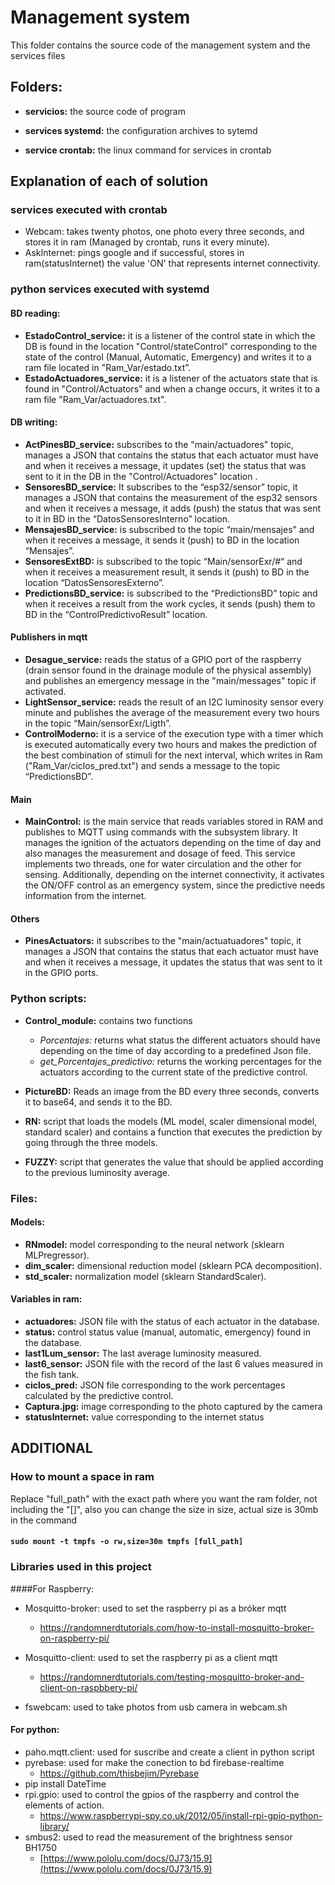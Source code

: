 # Management system

This folder contains the source code of the management system and the services files

## Folders: 

- **servicios:** the source code of program

- **services systemd:** the configuration archives to sytemd

- **service crontab:** the linux command for services in crontab

## Explanation of each of solution

### services executed with crontab
- Webcam: takes twenty photos, one photo every three seconds, and stores it in ram (Managed by crontab, runs it every minute).
- AskInternet: pings google and if successful, stores in ram(statusInternet) the value 'ON' that represents internet connectivity.

### python services executed with systemd
#### BD reading:
- **EstadoControl_service:** it is a listener of the control state in which the DB is found in the location "Control/stateControl" corresponding to the state of the control (Manual, Automatic, Emergency) and writes it to a ram file located in "Ram_Var/estado.txt”.
- **EstadoActuadores_service:** it is a listener of the actuators state that is found in "Control/Actuators" and when a change occurs, it writes it to a ram file "Ram_Var/actuadores.txt".
#### DB writing:
- **ActPinesBD_service:** subscribes to the "main/actuadores" topic, manages a JSON that contains the status that each actuator must have and when it receives a message, it updates (set) the status that was sent to it in the DB in the "Control/Actuadores" location .
- **SensoresBD_service:** It subscribes to the “esp32/sensor” topic, it manages a JSON that contains the measurement of the esp32 sensors and when it receives a message, it adds (push) the status that was sent to it in BD in the “DatosSensoresInterno” location.
- **MensajesBD_service:** is subscribed to the topic “main/mensajes” and when it receives a message, it sends it (push) to BD in the location “Mensajes”.
- **SensoresExtBD:** is subscribed to the topic “Main/sensorExr/#“ and when it receives a measurement result, it sends it (push) to BD in the location “DatosSensoresExterno”.
- **PredictionsBD_service:** is subscribed to the “PredictionsBD” topic and when it receives a result from the work cycles, it sends (push) them to BD in the “ControlPredictivoResult” location.
#### Publishers in mqtt
- **Desague_service:** reads the status of a GPIO port of the raspberry (drain sensor found in the drainage module of the physical assembly) and publishes an emergency message in the "main/messages" topic if activated.
- **LightSensor_service:** reads the result of an I2C luminosity sensor every minute and publishes the average of the measurement every two hours in the topic “Main/sensorExr/Ligth”.
- **ControlModerno:** it is a service of the execution type with a timer which is executed automatically every two hours and makes the prediction of the best combination of stimuli for the next interval, which writes in Ram ("Ram_Var/ciclos_pred.txt") and sends a message to the topic “PredictionsBD”.

#### Main
- **MainControl:** is the main service that reads variables stored in RAM and publishes to MQTT using commands with the subsystem library. It manages the ignition of the actuators depending on the time of day and also manages the measurement and dosage of feed. This service implements two threads, one for water circulation and the other for sensing. Additionally, depending on the internet connectivity, it activates the ON/OFF control as an emergency system, since the predictive needs information from the internet.
#### Others
- **PinesActuators:** it subscribes to the "main/actuatuadores" topic, it manages a JSON that contains the status that each actuator must have and when it receives a message, it updates the status that was sent to it in the GPIO ports.

### Python scripts:
- **Control_module:** contains two functions
  - *Porcentajes:* returns what status the different actuators should have depending on the time of day according to a predefined Json file.
  - *get_Porcentajes_predictivo:* returns the working percentages for the actuators according to the current state of the predictive control.

- **PictureBD:** Reads an image from the BD every three seconds, converts it to base64, and sends it to the BD.

- **RN:** script that loads the models (ML model, scaler dimensional model, standard scaler) and contains a function that executes the prediction by going through the three models.
- **FUZZY:** script that generates the value that should be applied according to the previous luminosity average.

### Files:
#### Models:
- **RNmodel:** model corresponding to the neural network (sklearn MLPregressor).
- **dim_scaler:** dimensional reduction model (sklearn PCA decomposition).
- **std_scaler:** normalization model (sklearn StandardScaler).

#### Variables in ram:
- **actuadores:** JSON file with the status of each actuator in the database.
- **status:** control status value (manual, automatic, emergency) found in the database.
- **last1Lum_sensor:** The last average luminosity measured.
- **last6_sensor:** JSON file with the record of the last 6 values measured in the fish tank.
- **ciclos_pred:** JSON file corresponding to the work percentages calculated by the predictive control.
- **Captura.jpg:** image corresponding to the photo captured by the camera
- **statusInternet:** value corresponding to the internet status

## ADDITIONAL

### How to mount a space in ram
Replace "full_path" with the exact path where you want the ram folder, not including the "[]", also you can change the size in size, actual size is 30mb in the command
#### `sudo mount -t tmpfs -o rw,size=30m tmpfs [full_path]` 


### Libraries used in this project

####For Raspberry:

- Mosquitto-broker: used to set the raspberry pi as a bróker mqtt 
  - https://randomnerdtutorials.com/how-to-install-mosquitto-broker-on-raspberry-pi/

- Mosquitto-client: used to set the raspberry pi as a client mqtt
  - https://randomnerdtutorials.com/testing-mosquitto-broker-and-client-on-raspbbery-pi/

- fswebcam: used to take photos from usb camera in webcam.sh

#### For python:

- paho.mqtt.client: used for suscribe and create a client in python script
- pyrebase: used for make the conection to bd firebase-realtime
  - https://github.com/thisbejim/Pyrebase
- pip install DateTime
- rpi.gpio: used to control the gpios of the raspberry and control the elements of action.
  - https://www.raspberrypi-spy.co.uk/2012/05/install-rpi-gpio-python-library/
- smbus2: used to read the measurement of the brightness sensor BH1750
  - [https://www.pololu.com/docs/0J73/15.9](https://www.pololu.com/docs/0J73/15.9)
 
